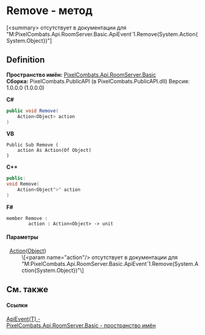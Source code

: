 # Remove - метод


\[&lt;summary&gt; отсутствует в документации для "M:PixelCombats.Api.RoomServer.Basic.ApiEvent`1.Remove(System.Action{System.Object})"\]



## Definition
**Пространство имён:** <a href="299769b5-0515-f682-c4bd-afa5af18175d">PixelCombats.Api.RoomServer.Basic</a>  
**Сборка:** PixelCombats.PublicAPI (в PixelCombats.PublicAPI.dll) Версия: 1.0.0.0 (1.0.0.0)

**C#**
``` C#
public void Remove(
	Action<Object> action
)
```
**VB**
``` VB
Public Sub Remove ( 
	action As Action(Of Object)
)
```
**C++**
``` C++
public:
void Remove(
	Action<Object^>^ action
)
```
**F#**
``` F#
member Remove : 
        action : Action<Object> -> unit 
```



#### Параметры
<dl><dt>  <a href="https://learn.microsoft.com/dotnet/api/system.action-1" target="_blank" rel="noopener noreferrer">Action</a>(<a href="https://learn.microsoft.com/dotnet/api/system.object" target="_blank" rel="noopener noreferrer">Object</a>)</dt><dd>\[&lt;param name="action"/&gt; отсутствует в документации для "M:PixelCombats.Api.RoomServer.Basic.ApiEvent`1.Remove(System.Action{System.Object})"\]</dd></dl>

## См. также


#### Ссылки
<a href="09cd41c4-e05d-d749-d641-73ffdf39afc5">ApiEvent(T) - </a>  
<a href="299769b5-0515-f682-c4bd-afa5af18175d">PixelCombats.Api.RoomServer.Basic - пространство имён</a>  
